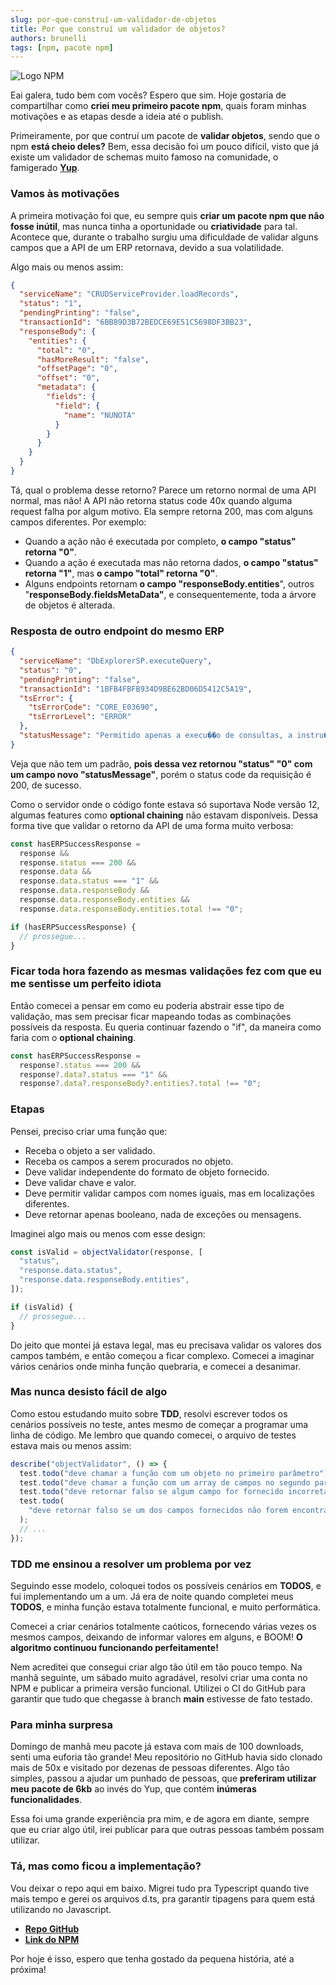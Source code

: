 ```yaml
---
slug: por-que-construí-um-validador-de-objetos
title: Por que construí um validador de objetos?
authors: brunelli
tags: [npm, pacote npm]
---
```


![Logo NPM](npm.png)

Eai galera, tudo bem com vocês? Espero que sim.
Hoje gostaria de compartilhar como **criei meu primeiro pacote npm**, quais foram minhas motivações e as etapas desde a ideia até o publish.

Primeiramente, por que contruí um pacote de **validar objetos**, sendo que o npm **está cheio deles?**
Bem, essa decisão foi um pouco difícil, visto que já existe um validador de schemas muito famoso na comunidade, o famigerado [**Yup**](https://www.npmjs.com/package/yup).

<!-- truncate -->

### Vamos às motivações

A primeira motivação foi que, eu sempre quis **criar um pacote npm que não fosse inútil**, mas nunca tinha a oportunidade ou **criatividade** para tal.
Acontece que, durante o trabalho surgiu uma dificuldade de validar alguns campos que a API de um ERP retornava, devido a sua volatilidade.

Algo mais ou menos assim:

```json title="Response do ERP"
{
  "serviceName": "CRUDServiceProvider.loadRecords",
  "status": "1",
  "pendingPrinting": "false",
  "transactionId": "6BB89D3B72BEDCE69E51C5698DF3BB23",
  "responseBody": {
    "entities": {
      "total": "0",
      "hasMoreResult": "false",
      "offsetPage": "0",
      "offset": "0",
      "metadata": {
        "fields": {
          "field": {
            "name": "NUNOTA"
          }
        }
      }
    }
  }
}
```

Tá, qual o problema desse retorno? Parece um retorno normal de uma API normal, mas não! A API não retorna status code 40x quando alguma request falha por algum motivo. Ela sempre retorna 200, mas com alguns campos diferentes. Por exemplo:

- Quando a ação não é executada por completo, **o campo "status" retorna "0"**.
- Quando a ação é executada mas não retorna dados, **o campo "status" retorna "1"**, mas **o campo "total" retorna "0"**.
- Alguns endpoints retornam **o campo "responseBody.entities**", outros "**responseBody.fieldsMetaData"**, e consequentemente, toda a árvore de objetos é alterada.

### Resposta de outro endpoint do mesmo ERP

```json title="Response do ERP"
{
  "serviceName": "DbExplorerSP.executeQuery",
  "status": "0",
  "pendingPrinting": "false",
  "transactionId": "1BFB4FBFB934D9BE62BD06D5412C5A19",
  "tsError": {
    "tsErrorCode": "CORE_E03690",
    "tsErrorLevel": "ERROR"
  },
  "statusMessage": "Permitido apenas a execu��o de consultas, a instru��o possui 'UPDATE', 'DELETE' ou 'INSERT' e tais comandos n�o s�o permitidos."
}
```

Veja que não tem um padrão, **pois dessa vez retornou "status" "0" com um campo novo "statusMessage"**, porém o status code da requisição é 200, de sucesso.

Como o servidor onde o código fonte estava só suportava Node versão 12, algumas features como **optional chaining** não estavam disponíveis. Dessa forma tive que validar o retorno da API de uma forma muito verbosa:

```js title="Validação da response"
const hasERPSuccessResponse =
  response &&
  response.status === 200 &&
  response.data &&
  response.data.status === "1" &&
  response.data.responseBody &&
  response.data.responseBody.entities &&
  response.data.responseBody.entities.total !== "0";

if (hasERPSuccessResponse) {
  // prossegue...
}
```

### Ficar toda hora fazendo as mesmas validações fez com que eu me sentisse um perfeito idiota

Então comecei a pensar em como eu poderia abstrair esse tipo de validação, mas sem precisar ficar mapeando todas as combinações possíveis da resposta.
Eu queria continuar fazendo o "if", da maneira como faria com o **optional chaining**.

```js title="Como seria a validação no Node 14+"
const hasERPSuccessResponse =
  response?.status === 200 &&
  response?.data?.status === "1" &&
  response?.data?.responseBody?.entities?.total !== "0";
```

### Etapas

Pensei, preciso criar uma função que:

- Receba o objeto a ser validado.
- Receba os campos a serem procurados no objeto.
- Deve validar independente do formato de objeto fornecido.
- Deve validar chave e valor.
- Deve permitir validar campos com nomes iguais, mas em localizações diferentes.
- Deve retornar apenas booleano, nada de exceções ou mensagens.

Imaginei algo mais ou menos com esse design:

```js title="Validador de objetos"
const isValid = objectValidator(response, [
  "status",
  "response.data.status",
  "response.data.responseBody.entities",
]);

if (isValid) {
  // prossegue...
}
```

Do jeito que montei já estava legal, mas eu precisava validar os valores dos campos também, e então começou a ficar complexo. Comecei a imaginar vários cenários onde minha função quebraria, e comecei a desanimar.

### Mas nunca desisto fácil de algo

Como estou estudando muito sobre **TDD**, resolvi escrever todos os cenários possíveis no teste, antes mesmo de começar a programar uma linha de código.
Me lembro que quando comecei, o arquivo de testes estava mais ou menos assim:

```js title="objectValidator.test.js"
describe("objectValidator", () => {
  test.todo("deve chamar a função com um objeto no primeiro parâmetro");
  test.todo("deve chamar a função com um array de campos no segundo parâmetro");
  test.todo("deve retornar falso se algum campo for fornecido incorretamente");
  test.todo(
    "deve retornar falso se um dos campos fornecidos não forem encontrado no objeto"
  );
  // ...
});
```

### TDD me ensinou a resolver um problema por vez

Seguindo esse modelo, coloquei todos os possíveis cenários em **TODOS**, e fui implementando um a um.
Já era de noite quando completei meus **TODOS**, e minha função estava totalmente funcional, e muito performática.

Comecei a criar cenários totalmente caóticos, fornecendo várias vezes os mesmos campos, deixando de informar valores em alguns, e BOOM! **O algoritmo continuou funcionando perfeitamente!**

Nem acreditei que consegui criar algo tão útil em tão pouco tempo. Na manhã seguinte, um sábado muito agradável, resolvi criar uma conta no NPM e publicar a primeira versão funcional. Utilizei o CI do GitHub para garantir que tudo que chegasse à branch **main** estivesse de fato testado.

### Para minha surpresa

Domingo de manhã meu pacote já estava com mais de 100 downloads, senti uma euforia tão grande! Meu repositório no GitHub havia sido clonado mais de 50x e visitado por dezenas de pessoas diferentes.
Algo tão simples, passou a ajudar um punhado de pessoas, que **preferiram utilizar meu pacote de 6kb** ao invés do Yup, que contém **inúmeras funcionalidades**.

Essa foi uma grande experiência pra mim, e de agora em diante, sempre que eu criar algo útil, irei publicar para que outras pessoas também possam utilizar.

### Tá, mas como ficou a implementação?

Vou deixar o repo aqui em baixo. Migrei tudo pra Typescript quando tive mais tempo e gerei os arquivos d.ts, pra garantir tipagens para quem está utilizando no Javascript.

- [**Repo GitHub**](https://github.com/mrbrunelli/object-validator)
- [**Link do NPM**](https://www.npmjs.com/package/@mrbrunelli/object-validator)

Por hoje é isso, espero que tenha gostado da pequena história, até a próxima!
